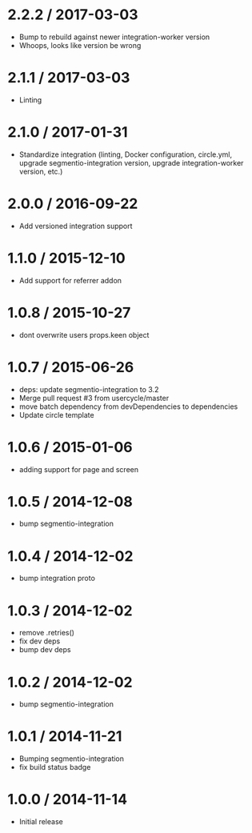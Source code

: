 
2.2.2 / 2017-03-03
==================

  * Bump to rebuild against newer integration-worker version
  * Whoops, looks like version be wrong

2.1.1 / 2017-03-03
==================

  * Linting

2.1.0 / 2017-01-31
==================

  * Standardize integration (linting, Docker configuration, circle.yml, upgrade
segmentio-integration version, upgrade integration-worker version, etc.)


2.0.0 / 2016-09-22
==================

  * Add versioned integration support

1.1.0 / 2015-12-10
==================

  * Add support for referrer addon

1.0.8 / 2015-10-27
==================

  * dont overwrite users props.keen object

1.0.7 / 2015-06-26
==================

  * deps: update segmentio-integration to 3.2
  * Merge pull request #3 from usercycle/master
  * move batch dependency from devDependencies to dependencies
  * Update circle template


1.0.6 / 2015-01-06
==================

  * adding support for page and screen

1.0.5 / 2014-12-08
==================

 * bump segmentio-integration

1.0.4 / 2014-12-02
==================

 * bump integration proto

1.0.3 / 2014-12-02
==================

 * remove .retries()
 * fix dev deps
 * bump dev deps

1.0.2 / 2014-12-02
==================

 * bump segmentio-integration

1.0.1 / 2014-11-21
==================

 * Bumping segmentio-integration
 * fix build status badge

1.0.0 / 2014-11-14
==================

  * Initial release
